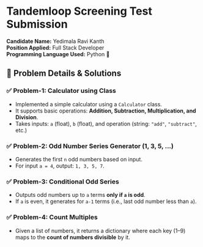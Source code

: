 # Tandemloop Screening Test Submission

**Candidate Name:** Yedimala Ravi Kanth  
**Position Applied:** Full Stack Developer  
**Programming Language Used:** Python 🐍

## 📄 Problem Details & Solutions

### ✅ Problem-1: Calculator using Class
- Implemented a simple calculator using a `Calculator` class.
- It supports basic operations: **Addition, Subtraction, Multiplication, and Division**.
- Takes inputs: `a` (float), `b` (float), and operation (string: `"add"`, `"subtract"`, etc.)

### ✅ Problem-2: Odd Number Series Generator (1, 3, 5, ...)
- Generates the first `n` odd numbers based on input.
- For input `a = 4`, output: `1, 3, 5, 7`.

### ✅ Problem-3: Conditional Odd Series
- Outputs odd numbers up to `a` terms **only if `a` is odd**.
- If `a` is even, it generates for `a-1` terms (i.e., last odd number less than `a`).

### ✅ Problem-4: Count Multiples
- Given a list of numbers, it returns a dictionary where each key (1–9) maps to the **count of numbers divisible** by it.



